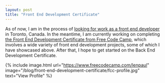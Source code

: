```yaml
---
layout: post
title: "Front End Development Certificate"
---
```


<p>As of now, I am in the process of <a href="https://www.linkedin.com/in/lenpaul/" target="_blank">looking for work as a front end developer</a> in Toronto, Canada. In the meantime, I am currently working on completing <a href="https://www.freecodecamp.com/lenpaul" target="_blank">the Front End Development Certificate from Free Code Camp</a>, which involves a wide variety of front end development projects, some of which I have showcased above. After that, I hope to get started on the Back End Development Certificate.</p>

{% include image.html url="https://www.freecodecamp.com/lenpaul" image="/blog/front-end-development-certificate/fcc-profile.jpg" text="View Profile" %}
